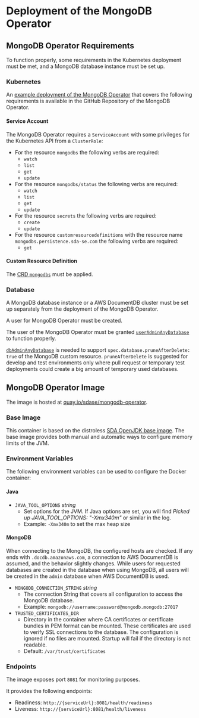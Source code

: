 # Deployment of the MongoDB Operator

## MongoDB Operator Requirements

To function properly, some requirements in the Kubernetes deployment must be met, and a MongoDB
database instance must be set up.


### Kubernetes

An [example deployment of the MongoDB Operator](https://github.com/SDA-SE/mongodb-operator/tree/master/kustomize/bases/operator)
that covers the following requirements is available in the GitHub Repository of the MongoDB
Operator.


#### Service Account

The MongoDB Operator requires a `ServiceAccount` with some privileges for the Kubernetes API from a
`ClusterRole`:

* For the resource `mongodbs` the following verbs are required:
  * `watch`
  * `list`
  * `get`
  * `update`
* For the resource `mongodbs/status` the following verbs are required:
  * `watch`
  * `list`
  * `get`
  * `update`
* For the resource `secrets` the following verbs are required:
  * `create`
  * `update`
* For the resource `customresourcedefinitions` with the resource name
  `mongodbs.persistence.sda-se.com` the following verbs are required:
  * `get`


#### Custom Resource Definition

The [CRD `mongodbs`](https://github.com/SDA-SE/mongodb-operator/tree/master/kustomize/bases/operator/mongodbs-crd.yaml)
must be applied.


### Database    

A MongoDB database instance or a AWS DocumentDB cluster must be set up separately from the
deployment of the MongoDB Operator.

A user for MongoDB Operator must be created.

The user of the MongoDB Operator must be granted
[`userAdminAnyDatabase`](https://docs.mongodb.com/v4.4/reference/built-in-roles/#mongodb-authrole-userAdminAnyDatabase)
to function properly.

[`dbAdminAnyDatabase`](https://docs.mongodb.com/v4.4/reference/built-in-roles/#mongodb-authrole-dbAdminAnyDatabase)
is needed to support `spec.database.pruneAfterDelete: true` of the MongoDB custom resource.
`pruneAfterDelete` is suggested for develop and test environments only where pull request or
temporary test deployments could create a big amount of temporary used databases.


## MongoDB Operator Image

The image is hosted at [quay.io/sdase/mongodb-operator](https://quay.io/repository/sdase/mongodb-operator).

### Base Image

This container is based on the distroless [SDA OpenJDK base image](https://quay.io/repository/sdase/openjdk-runtime).
The base image provides both manual and automatic ways to configure memory limits of the JVM.

### Environment Variables

The following environment variables can be used to configure the Docker container:

#### Java

* `JAVA_TOOL_OPTIONS` _string_
  * Set options for the JVM.
    If Java options are set, you will find _Picked up JAVA_TOOL_OPTIONS: "-Xmx340m"_ or similar in
    the log.
  * Example: `-Xmx340m` to set the max heap size

#### MongoDB

When connecting to the MongoDB, the configured hosts are checked.
If any ends with `.docdb.amazonaws.com`, a connection to AWS DocumentDB is assumed, and the behavior
slightly changes.
While users for requested databases are created in the database when using MongoDB, all users will
be created in the `admin` database when AWS DocumentDB is used.

* `MONGODB_CONNECTION_STRING` _string_
  * The connection String that covers all configuration to access the MongoDB database.
  * Example: `mongodb://username:password@mongodb.mongodb:27017`
* `TRUSTED_CERTIFICATES_DIR`
  * Directory in the container where CA certificates or certificate bundles in PEM format can be
    mounted. These certificates are used to verify SSL connections to the database.
    The configuration is ignored if no files are mounted.
    Startup will fail if the directory is not readable.
  * Default: `/var/trust/certificates`

### Endpoints

The image exposes port `8081` for monitoring purposes.

It provides the following endpoints:

* Readiness: `http://{serviceUrl}:8081/health/readiness`
* Liveness: `http://{serviceUrl}:8081/health/liveness`
